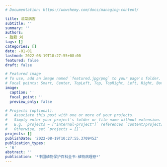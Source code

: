 ```yaml
---
# Documentation: https://wowchemy.com/docs/managing-content/

title: 油菜病害
subtitle: ''
summary: ''
authors:
- 胜毅 刘
tags: []
categories: []
date: -01-01
lastmod: 2022-08-19T18:27:55+08:00
featured: false
draft: false

# Featured image
# To use, add an image named `featured.jpg/png` to your page's folder.
# Focal points: Smart, Center, TopLeft, Top, TopRight, Left, Right, BottomLeft, Bottom, BottomRight.
image:
  caption: ''
  focal_point: ''
  preview_only: false

# Projects (optional).
#   Associate this post with one or more of your projects.
#   Simply enter your project's folder or file name without extension.
#   E.g. `projects = ["internal-project"]` references `content/project/deep-learning/index.md`.
#   Otherwise, set `projects = []`.
projects: []
publishDate: '2022-08-19T10:27:55.370945Z'
publication_types:
- '6'
abstract: ''
publication: '*中国植物保护百科全书-植物病理卷*'
---
```

